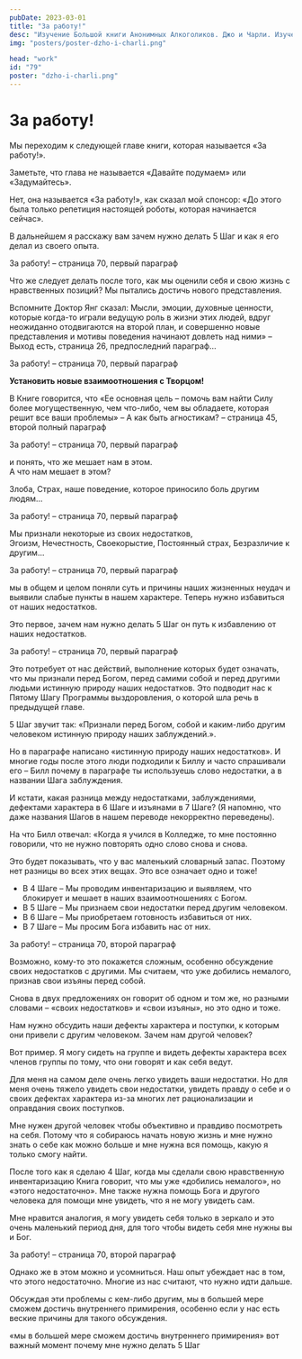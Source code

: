 ```yaml
---
pubDate: 2023-03-01
title: "За работу!"
desc: "Изучение Большой книги Анонимных Алкоголиков. Джо и Чарли. Изучение БК. (078)"
img: "posters/poster-dzho-i-charli.png"

head: "work"
id: "79"
poster: "dzho-i-charli.png"
---
```


# За работу!

Мы переходим к следующей главе книги, которая называется «За работу!».

Заметьте, что глава не называется «Давайте подумаем» или «Задумайтесь».

Нет, она называется «За работу!», как сказал мой спонсор: «До этого была только репетиция настоящей роботы, которая начинается сейчас».

В дальнейшем я расскажу вам зачем нужно делать 5 Шаг и как я его делал из своего опыта.

За работу! – страница 70, первый параграф

Что же следует делать после того, как мы оценили себя и свою жизнь с нравственных позиций? Мы пытались достичь нового представления.

Вспомните Доктор Янг сказал: Мысли, эмоции, духовные ценности, которые когда-то играли ведущую роль в жизни этих людей, вдруг неожиданно отодвигаются на второй план, и совершенно новые представления и мотивы поведения начинают довлеть над ними» – Выход есть, страница 26, предпоследний параграф…

За работу! – страница 70, первый параграф

**Установить новые взаимоотношения с Творцом!**

В Книге говорится, что «Ее основная цель – помочь вам найти Силу более могущественную, чем что-либо, чем вы обладаете, которая решит все ваши проблемы» – А как быть агностикам? – страница 45, второй полный параграф

За работу! – страница 70, первый параграф

и понять, что же мешает нам в этом. <br>
А что нам мешает в этом?

Злоба, Страх, наше поведение, которое приносило боль другим людям…

За работу! – страница 70, первый параграф

Мы признали некоторые из своих недостатков, <br>
Эгоизм, Нечестность, Своекорыстие, Постоянный страх, Безразличие к другим…

За работу! – страница 70, первый параграф

мы в общем и целом поняли суть и причины наших жизненных неудач и выявили слабые пункты в нашем характере. Теперь нужно избавиться от наших недостатков.

Это первое, зачем нам нужно делать 5 Шаг он путь к избавлению от наших недостатков.

За работу! – страница 70, первый параграф

Это потребует от нас действий, выполнение которых будет означать, что мы признали перед Богом, перед самими собой и перед другими людьми истинную природу наших недостатков. Это подводит нас к Пятому Шагу Программы выздоровления, о которой шла речь в предыдущей главе.

5 Шаг звучит так: «Признали перед Богом, собой и каким-либо другим человеком истинную природу наших заблуждений.».

Но в параграфе написано «истинную природу наших недостатков». И многие годы после этого люди подходили к Биллу и часто спрашивали его – Билл почему в параграфе ты используешь слово недостатки, а в названии Шага заблуждения.

И кстати, какая разница между недостатками, заблуждениями, дефектами характера в 6 Шаге и изъянами в 7 Шаге? (Я напомню, что даже названия Шагов в нашем переводе некорректно переведены).

На что Билл отвечал: «Когда я учился в Колледже, то мне постоянно говорили, что не нужно повторять одно слово снова и снова.

Это будет показывать, что у вас маленький словарный запас. Поэтому нет разницы во всех этих вещах. Это все означает одно и тоже!

- В 4 Шаге – Мы проводим инвентаризацию и выявляем, что блокирует и мешает в наших взаимоотношениях с Богом.
- В 5 Шаге – Мы признаем свои недостатки перед другим человеком.
- В 6 Шаге – Мы приобретаем готовность избавиться от них.
- В 7 Шаге – Мы просим Бога избавить нас от них.

За работу! – страница 70, второй параграф

Возможно, кому-то это покажется сложным, особенно обсуждение своих недостатков с другими. Мы считаем, что уже добились немалого, признав свои изъяны перед собой.

Снова в двух предложениях он говорит об одном и том же, но разными словами – «своих недостатков» и «свои изъяны», но это одно и тоже.

Нам нужно обсудить наши дефекты характера и поступки, к которым они привели с другим человеком. Зачем нам другой человек?

Вот пример. Я могу сидеть на группе и видеть дефекты характера всех членов группы по тому, что они говорят и как себя ведут.

Для меня на самом деле очень легко увидеть ваши недостатки. Но для меня очень тяжело увидеть свои недостатки, увидеть правду о себе и о своих дефектах характера из-за многих лет рационализации и оправдания своих поступков.

Мне нужен другой человек чтобы объективно и правдиво посмотреть на себя. Потому что я собираюсь начать новую жизнь и мне нужно знать о себе как можно больше и мне нужна вся помощь, какую я только смогу найти.

После того как я сделаю 4 Шаг, когда мы сделали свою нравственную инвентаризацию Книга говорит, что мы уже «добились немалого», но «этого недостаточно». Мне также нужна помощь Бога и другого человека для помощи мне увидеть, что я не могу увидеть сам.

Мне нравится аналогия, я могу увидеть себя только в зеркало и это очень маленький период дня, для того чтобы видеть себя мне нужны вы и Бог.

За работу! – страница 70, второй параграф

Однако же в этом можно и усомниться. Наш опыт убеждает нас в том, что этого недостаточно. Многие из нас считают, что нужно идти дальше.

Обсуждая эти проблемы с кем-либо другим, мы в большей мере сможем достичь внутреннего примирения, особенно если у нас есть веские причины для такого обсуждения.

«мы в большей мере сможем достичь внутреннего примирения» вот важный момент почему мне нужно делать 5 Шаг
